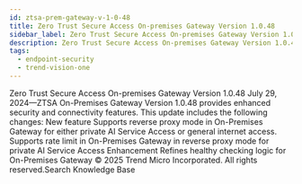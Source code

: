 ```yaml
---
id: ztsa-prem-gateway-v-1-0-48
title: Zero Trust Secure Access On-premises Gateway Version 1.0.48
sidebar_label: Zero Trust Secure Access On-premises Gateway Version 1.0.48
description: Zero Trust Secure Access On-premises Gateway Version 1.0.48
tags:
  - endpoint-security
  - trend-vision-one
---
```


 Zero Trust Secure Access On-premises Gateway Version 1.0.48 July 29, 2024—ZTSA On-Premises Gateway Version 1.0.48 provides enhanced security and connectivity features. This update includes the following changes: New feature Supports reverse proxy mode in On-Premises Gateway for either private AI Service Access or general internet access. Supports rate limit in On-Premises Gateway in reverse proxy mode for private AI Service Access Enhancement Refines healthy checking logic for On-Premises Gateway © 2025 Trend Micro Incorporated. All rights reserved.Search Knowledge Base